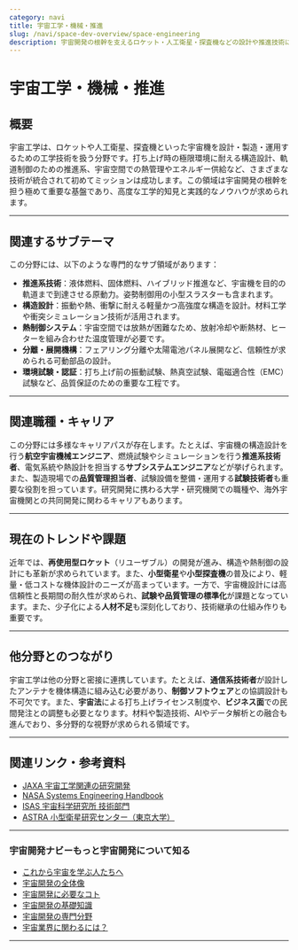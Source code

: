 ```yaml
---
category: navi
title: 宇宙工学・機械・推進
slug: /navi/space-dev-overview/space-engineering
description: 宇宙開発の根幹を支えるロケット・人工衛星・探査機などの設計や推進技術について紹介します。
---
```


# 宇宙工学・機械・推進

## 概要

宇宙工学は、ロケットや人工衛星、探査機といった宇宙機を設計・製造・運用するための工学技術を扱う分野です。打ち上げ時の極限環境に耐える構造設計、軌道制御のための推進系、宇宙空間での熱管理やエネルギー供給など、さまざまな技術が統合されて初めてミッションは成功します。この領域は宇宙開発の根幹を担う極めて重要な基盤であり、高度な工学的知見と実践的なノウハウが求められます。

---

## 関連するサブテーマ

この分野には、以下のような専門的なサブ領域があります：

- **推進系技術**：液体燃料、固体燃料、ハイブリッド推進など、宇宙機を目的の軌道まで到達させる原動力。姿勢制御用の小型スラスターも含まれます。
- **構造設計**：振動や熱、衝撃に耐える軽量かつ高強度な構造を設計。材料工学や衝突シミュレーション技術が活用されます。
- **熱制御システム**：宇宙空間では放熱が困難なため、放射冷却や断熱材、ヒーターを組み合わせた温度管理が必要です。
- **分離・展開機構**：フェアリング分離や太陽電池パネル展開など、信頼性が求められる可動部品の設計。
- **環境試験・認証**：打ち上げ前の振動試験、熱真空試験、電磁適合性（EMC）試験など、品質保証のための重要な工程です。

---

## 関連職種・キャリア

この分野には多様なキャリアパスが存在します。たとえば、宇宙機の構造設計を行う**航空宇宙機械エンジニア**、燃焼試験やシミュレーションを行う**推進系技術者**、電気系統や熱設計を担当する**サブシステムエンジニア**などが挙げられます。また、製造現場での**品質管理担当者**、試験設備を整備・運用する**試験技術者**も重要な役割を担っています。研究開発に携わる大学・研究機関での職種や、海外宇宙機関との共同開発に関わるキャリアもあります。

---

## 現在のトレンドや課題

近年では、**再使用型ロケット**（リユーザブル）の開発が進み、構造や熱制御の設計にも革新が求められています。また、**小型衛星**や**小型探査機**の普及により、軽量・低コストな機体設計のニーズが高まっています。一方で、宇宙機設計には高信頼性と長期間の耐久性が求められ、**試験や品質管理の標準化**が課題となっています。また、少子化による**人材不足**も深刻化しており、技術継承の仕組み作りも重要です。

---

## 他分野とのつながり

宇宙工学は他の分野と密接に連携しています。たとえば、**通信系技術者**が設計したアンテナを機体構造に組み込む必要があり、**制御ソフトウェア**との協調設計も不可欠です。また、**宇宙法**による打ち上げライセンス制度や、**ビジネス面**での民間発注との調整も必要となります。材料や製造技術、AIやデータ解析との融合も進んでおり、多分野的な視野が求められる領域です。

---

## 関連リンク・参考資料

- [JAXA 宇宙工学関連の研究開発](https://www.jaxa.jp/projects/)
- [NASA Systems Engineering Handbook](https://www.nasa.gov/connect/ebooks/nasa-systems-engineering-handbook/)
- [ISAS 宇宙科学研究所 技術部門](https://www.isas.jaxa.jp/)
- [ASTRA 小型衛星研究センター（東京大学）](https://www.astra.t.u-tokyo.ac.jp/)

---

### 宇宙開発ナビーもっと宇宙開発について知る
- [これから宇宙を学ぶ人たちへ](/docs/navi/intro-to-space-dev)
- [宇宙開発の全体像](/docs/navi/space-dev-overview)
- [宇宙開発に必要なコト](/docs/navi/what-is-needed)
- [宇宙開発の基礎知識](/docs/navi/basic-knowledge)
- [宇宙開発の専門分野](/docs/navi/region-of-expertise)
- [宇宙業界に関わるには？](/docs/navi/how-to-commit)

---